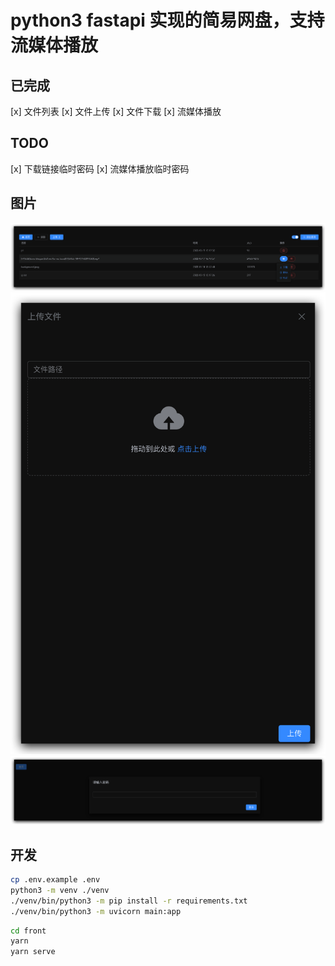 # python3 fastapi 实现的简易网盘，支持流媒体播放

## 已完成

[x] 文件列表
[x] 文件上传
[x] 文件下载
[x] 流媒体播放

## TODO

[x] 下载链接临时密码
[x] 流媒体播放临时密码

## 图片

![home](readme_assets/home.png)
![upload](readme_assets/upload.png)
![login](readme_assets/login.png)

## 开发

```bash
cp .env.example .env
python3 -m venv ./venv
./venv/bin/python3 -m pip install -r requirements.txt
./venv/bin/python3 -m uvicorn main:app
```

```bash
cd front
yarn
yarn serve
```
